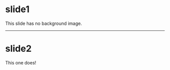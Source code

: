 # slide1

This slide has no background image.

---

<!-- .slide: data-background="./image1.png" -->
# slide2

This one does!
